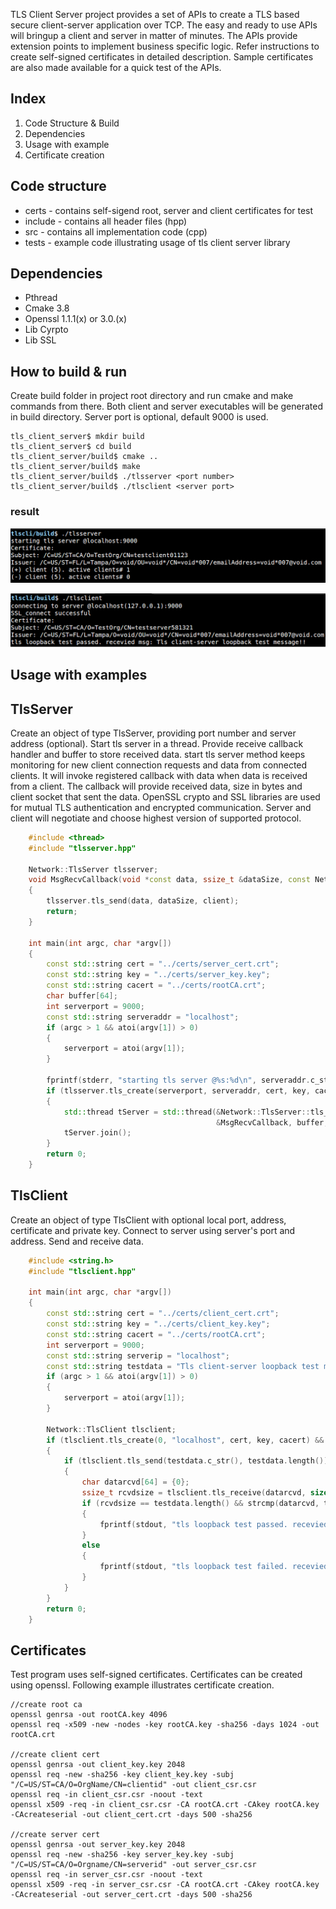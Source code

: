 TLS Client Server project provides a set of APIs to create a TLS based secure client-server application
over TCP. The easy and ready to use APIs will bringup a client and server in matter of minutes.
The APIs provide extension points to implement business specific logic. Refer instructions to
create self-signed certificates in detailed description. Sample certificates are also made
available for a quick test of the APIs.

## Index
1. Code Structure & Build
2. Dependencies
3. Usage with example
4. Certificate creation

## Code structure
- certs - contains self-sigend root, server and client certificates for test
- include - contains all header files (hpp)
- src - contains all implementation code (cpp)
- tests - example code illustrating usage of tls client server library

## Dependencies
- Pthread
- Cmake 3.8
- Openssl 1.1.1(x) or 3.0.(x)
- Lib Cyrpto
- Lib SSL

## How to build & run
Create build folder in project root directory and run cmake and make commands from there. Both client and server executables will be generated in build directory. Server port is optional, default 9000 is used.
```console
tls_client_server$ mkdir build
tls_client_server$ cd build
tls_client_server/build$ cmake ..
tls_client_server/build$ make
tls_client_server/build$ ./tlsserver <port number>
tls_client_server/build$ ./tlsclient <server port>
```
### result
![image](/tlsserveroutput.png)

![image](/tlsclientoutput.png)

## Usage with examples
## TlsServer
Create an object of type TlsServer, providing port number and server address (optional).
Start tls server in a thread. Provide receive callback handler and buffer to store received data.
start tls server method keeps monitoring for new client connection requests and data from connected
clients. It will invoke registered callback with data when data is received from a client.
The callback will provide received data, size in bytes and client socket that sent the data.
OpenSSL crypto and SSL libraries are used for mutual TLS authentication and encrypted communication.
Server and client will negotiate and choose highest version of supported protocol.
```c++
    #include <thread>
    #include "tlsserver.hpp"

    Network::TlsServer tlsserver;
    void MsgRecvCallback(void *const data, ssize_t &dataSize, const Network::TlsSocket &client)
    {
        tlsserver.tls_send(data, dataSize, client);
        return;
    }

    int main(int argc, char *argv[])
    {
        const std::string cert = "../certs/server_cert.crt";
        const std::string key = "../certs/server_key.key";
        const std::string cacert = "../certs/rootCA.crt";
        char buffer[64];
        int serverport = 9000;
        const std::string serveraddr = "localhost";
        if (argc > 1 && atoi(argv[1]) > 0)
        {
            serverport = atoi(argv[1]);
        }

        fprintf(stderr, "starting tls server @%s:%d\n", serveraddr.c_str(), serverport);
        if (tlsserver.tls_create(serverport, serveraddr, cert, key, cacert))
        {
            std::thread tServer = std::thread(&Network::TlsServer::tls_start_server, &tlsserver, 
                                              &MsgRecvCallback, buffer, sizeof(buffer));
            tServer.join();
        }
        return 0;
    }
```
## TlsClient
Create an object of type TlsClient with optional local port, address, certificate and private key.
Connect to server using server's port and address. Send and receive data.
```c++
    #include <string.h>
    #include "tlsclient.hpp"

    int main(int argc, char *argv[])
    {
        const std::string cert = "../certs/client_cert.crt";
        const std::string key = "../certs/client_key.key";
        const std::string cacert = "../certs/rootCA.crt";
        int serverport = 9000;
        const std::string serverip = "localhost";
        const std::string testdata = "Tls client-server loopback test message!!";
        if (argc > 1 && atoi(argv[1]) > 0)
        {
            serverport = atoi(argv[1]);
        }

        Network::TlsClient tlsclient;
        if (tlsclient.tls_create(0, "localhost", cert, key, cacert) && tlsclient.tls_connect(serverport, serverip))
        {
            if (tlsclient.tls_send(testdata.c_str(), testdata.length()) > 0)
            {
                char datarcvd[64] = {0};
                ssize_t rcvdsize = tlsclient.tls_receive(datarcvd, sizeof(datarcvd));
                if (rcvdsize == testdata.length() && strcmp(datarcvd, testdata.c_str()) == 0)
                {
                    fprintf(stdout, "tls loopback test passed. recevied msg: %s\n", datarcvd);
                }
                else
                {
                    fprintf(stdout, "tls loopback test failed. recevied msg: %s\n", datarcvd);
                }
            }
        }
        return 0;
    }
```
## Certificates
Test program uses self-signed certificates. Certificates can be created using openssl.
Following example illustrates certificate creation.
```console
//create root ca
openssl genrsa -out rootCA.key 4096
openssl req -x509 -new -nodes -key rootCA.key -sha256 -days 1024 -out rootCA.crt

//create client cert
openssl genrsa -out client_key.key 2048
openssl req -new -sha256 -key client_key.key -subj "/C=US/ST=CA/O=OrgName/CN=clientid" -out client_csr.csr
openssl req -in client_csr.csr -noout -text
openssl x509 -req -in client_csr.csr -CA rootCA.crt -CAkey rootCA.key -CAcreateserial -out client_cert.crt -days 500 -sha256

//create server cert
openssl genrsa -out server_key.key 2048
openssl req -new -sha256 -key server_key.key -subj "/C=US/ST=CA/O=Orgname/CN=serverid" -out server_csr.csr
openssl req -in server_csr.csr -noout -text
openssl x509 -req -in server_csr.csr -CA rootCA.crt -CAkey rootCA.key -CAcreateserial -out server_cert.crt -days 500 -sha256
```
